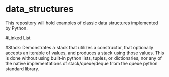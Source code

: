 # data_structures
This repository will hold examples of classic data structures implemented by Python.

#Linked List


#Stack:
Demonstrates a stack that utilizes a constructor, that optionally accepts an iterable of values, and produces a stack using those values. This is done without using built-in python lists, tuples, or dictionaries, nor any of the native implementations of stack/queue/deque from the queue python standard library.
